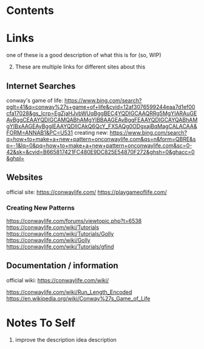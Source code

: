 

# Contents

# Links
one of these is a good description of what this is for (so, WIP)


2. These are multiple links for different sites about this

## Internet Searches
conway's game of life: https://www.bing.com/search?pglt=41&q=conway%27s+game+of+life&cvid=12af3076599244eaa7d1ef00cfa17028&gs_lcrp=EgZjaHJvbWUqBggBEC4YQDIGCAAQRRg5MgYIARAuGEAyBggCEAAYQDIGCAMQABhAMgYIBBAAGEAyBggFEAAYQDIGCAYQABhAMgYIBxAAGEAyBggIEAAYQDIICAkQ6QcY_FXSAQg0ODgxajBqMagCALACAA&FORM=ANNAB1&PC=U531
creating new: https://www.bing.com/search?q=how+to+make+a+new+pattern+onconwaylife.com&qs=n&form=QBRE&sp=-1&lq=0&pq=how+to+make+a+new+pattern+onconwaylife.com&sc=0-42&sk=&cvid=B665817421FC480E9DC825E54870F272&ghsh=0&ghacc=0&ghpl=

## Websites
official site: https://conwaylife.com/
https://playgameoflife.com/

### Creating New Patterns
https://conwaylife.com/forums/viewtopic.php?t=6538
https://conwaylife.com/wiki/Tutorials
https://conwaylife.com/wiki/Tutorials/Golly
https://conwaylife.com/wiki/Golly
https://conwaylife.com/wiki/Tutorials/gfind


## Documentation / information
official wiki: https://conwaylife.com/wiki/

https://conwaylife.com/wiki/Run_Length_Encoded
https://en.wikipedia.org/wiki/Conway%27s_Game_of_Life

# Notes To Self
1. improve the description idea description
